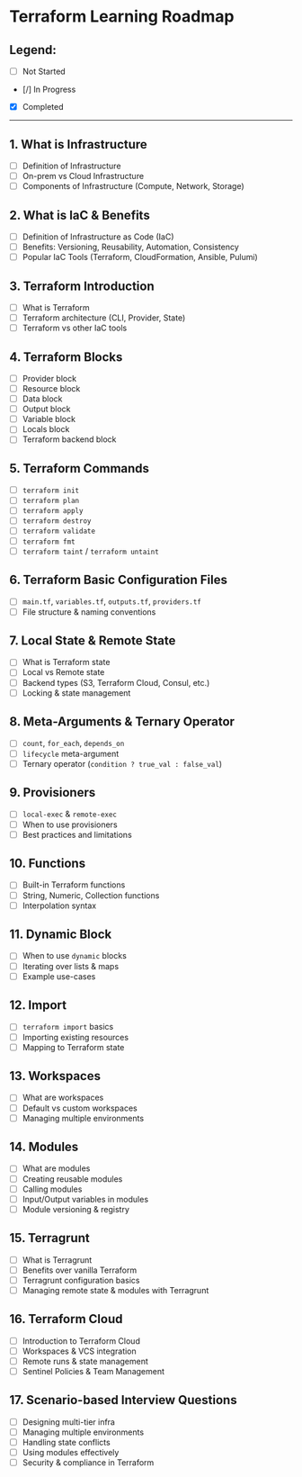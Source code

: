 # Terraform Learning Roadmap

## Legend:
- [ ] Not Started  
- [/] In Progress  
- [x] Completed  

---

## 1. What is Infrastructure
- [ ] Definition of Infrastructure
- [ ] On-prem vs Cloud Infrastructure
- [ ] Components of Infrastructure (Compute, Network, Storage)

## 2. What is IaC & Benefits
- [ ] Definition of Infrastructure as Code (IaC)
- [ ] Benefits: Versioning, Reusability, Automation, Consistency
- [ ] Popular IaC Tools (Terraform, CloudFormation, Ansible, Pulumi)

## 3. Terraform Introduction
- [ ] What is Terraform
- [ ] Terraform architecture (CLI, Provider, State)
- [ ] Terraform vs other IaC tools

## 4. Terraform Blocks
- [ ] Provider block
- [ ] Resource block
- [ ] Data block
- [ ] Output block
- [ ] Variable block
- [ ] Locals block
- [ ] Terraform backend block

## 5. Terraform Commands
- [ ] `terraform init`
- [ ] `terraform plan`
- [ ] `terraform apply`
- [ ] `terraform destroy`
- [ ] `terraform validate`
- [ ] `terraform fmt`
- [ ] `terraform taint` / `terraform untaint`

## 6. Terraform Basic Configuration Files
- [ ] `main.tf`, `variables.tf`, `outputs.tf`, `providers.tf`
- [ ] File structure & naming conventions

## 7. Local State & Remote State
- [ ] What is Terraform state
- [ ] Local vs Remote state
- [ ] Backend types (S3, Terraform Cloud, Consul, etc.)
- [ ] Locking & state management

## 8. Meta-Arguments & Ternary Operator
- [ ] `count`, `for_each`, `depends_on`
- [ ] `lifecycle` meta-argument
- [ ] Ternary operator (`condition ? true_val : false_val`)

## 9. Provisioners
- [ ] `local-exec` & `remote-exec`
- [ ] When to use provisioners
- [ ] Best practices and limitations

## 10. Functions
- [ ] Built-in Terraform functions
- [ ] String, Numeric, Collection functions
- [ ] Interpolation syntax

## 11. Dynamic Block
- [ ] When to use `dynamic` blocks
- [ ] Iterating over lists & maps
- [ ] Example use-cases

## 12. Import
- [ ] `terraform import` basics
- [ ] Importing existing resources
- [ ] Mapping to Terraform state

## 13. Workspaces
- [ ] What are workspaces
- [ ] Default vs custom workspaces
- [ ] Managing multiple environments

## 14. Modules
- [ ] What are modules
- [ ] Creating reusable modules
- [ ] Calling modules
- [ ] Input/Output variables in modules
- [ ] Module versioning & registry

## 15. Terragrunt
- [ ] What is Terragrunt
- [ ] Benefits over vanilla Terraform
- [ ] Terragrunt configuration basics
- [ ] Managing remote state & modules with Terragrunt

## 16. Terraform Cloud
- [ ] Introduction to Terraform Cloud
- [ ] Workspaces & VCS integration
- [ ] Remote runs & state management
- [ ] Sentinel Policies & Team Management

## 17. Scenario-based Interview Questions
- [ ] Designing multi-tier infra
- [ ] Managing multiple environments
- [ ] Handling state conflicts
- [ ] Using modules effectively
- [ ] Security & compliance in Terraform

